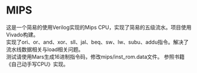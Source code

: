# MIPS  
  这是一个简易的使用Verilog实现的Mips CPU，实现了简易的五级流水。项目使用Vivado构建。  
  实现了ori、or、and、xor、sll、jal、beq、sw、lw、subu、addu指令。解决了流水线数据相关与load相关问题。  
  测试请使用Mars生成16进制指令码，修改mips/inst_rom.data文件。
  参照书籍《自己动手写CPU》实现。

